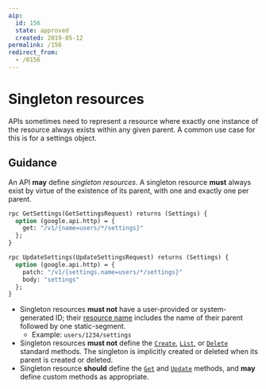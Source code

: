 ```yaml
---
aip:
  id: 156
  state: approved
  created: 2019-05-12
permalink: /156
redirect_from:
  - /0156
---
```


# Singleton resources

APIs sometimes need to represent a resource where exactly one instance of the
resource always exists within any given parent. A common use case for this is
for a settings object.

## Guidance

An API **may** define _singleton resources_. A singleton resource **must**
always exist by virtue of the existence of its parent, with one and exactly one
per parent.

```proto
rpc GetSettings(GetSettingsRequest) returns (Settings) {
  option (google.api.http) = {
    get: "/v1/{name=users/*/settings}"
  };
}

rpc UpdateSettings(UpdateSettingsRequest) returns (Settings) {
  option (google.api.http) = {
    patch: "/v1/{settings.name=users/*/settings}"
    body: "settings"
  };
}
```

- Singleton resources **must not** have a user-provided or system-generated ID;
  their [resource name][aip-122] includes the name of their parent followed by
  one static-segment.
  - Example: `users/1234/settings`
- Singleton resources **must not** define the [`Create`][aip-133],
  [`List`][aip-132], or [`Delete`][aip-135] standard methods. The singleton is
  implicitly created or deleted when its parent is created or deleted.
- Singleton resource **should** define the [`Get`][aip-131] and
  [`Update`][aip-134] methods, and **may** define custom methods as
  appropriate.

[aip-122]: ./0122.md
[aip-131]: ./0131.md
[aip-132]: ./0132.md
[aip-133]: ./0133.md
[aip-134]: ./0134.md
[aip-135]: ./0135.md
